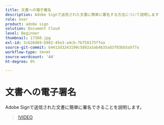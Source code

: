 ```yaml
---
title: 文書への電子署名
description: Adobe Signで送信された文書に簡単に署名する方法について説明します
role: User
product: adobe sign
solution: Document Cloud
level: Beginner
thumbnail: 17360.jpg
exl-id: 3c626d69-b982-45e3-a4cb-7b758175ffea
source-git-commit: b4413d3243190c5892a3ab4635ad3f03bb5a5f7a
workflow-type: tm+mt
source-wordcount: '44'
ht-degree: 0%

---
```


# 文書への電子署名

Adobe Signで送信された文書に簡単に署名できることを説明します。

>[!VIDEO](https://video.tv.adobe.com/v/17360?hidetitle=true)

